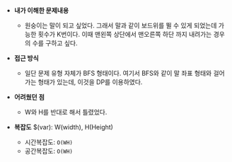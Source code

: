 - **내가 이해한 문제내용**
  - 원숭이는 말이 되고 싶었다. 그래서 말과 같이 보드위를 뛸 수 있게 되었는데 가능한 횟수가 K번이다. 이때 맨왼쪽 상단에서 맨오른쪽 하단 까지 내려가는 경우의 수를 구하고 싶다.

- **접근 방식**
  - 일단 문제 유형 자체가 BFS 형태이다. 여기서 BFS와 같이 말 좌표 형태와 걸어가는 형태가 있는데, 이것을 DP를 이용하였다.

- **어려웠던 점**
  - W와 H를 반대로 해서 틀렸었다.

- **복잡도**
  $(var): W(width), H(Height)
  - 시간복잡도: `O(WH)`
  - 공간복잡도: `O(WH)`
